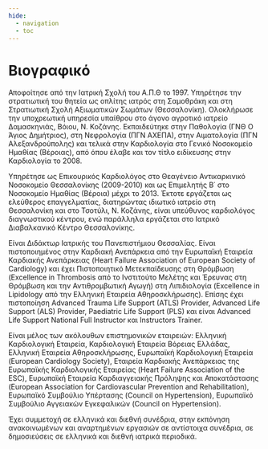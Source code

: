 ```yaml
---
hide:
  - navigation
  - toc
---
```


# Βιογραφικό

Αποφοίτησε από την Ιατρική Σχολή του Α.Π.Θ το 1997.  Υπηρέτησε την στρατιωτική του θητεία ως οπλίτης ιατρός στη Σαμοθράκη και στη Στρατιωτική Σχολή Αξιωματικών Σωμάτων (Θεσσαλονίκη). Ολοκλήρωσε την υποχρεωτική υπηρεσία υπαίθρου στο άγονο αγροτικό ιατρείο Δαμασκηνιάς, Βόιου,  Ν. Κοζάνης. Εκπαιδεύτηκε  στην Παθολογία (ΓΝΘ Ο Άγιος Δημήτριος), στη Νεφρολογία (ΠΓΝ ΑΧΕΠΑ), στην Αιματολογία (ΠΓΝ Αλεξανδρούπολης) και τελικά στην Καρδιολογία στο Γενικό Νοσοκομείο Ημαθίας (Βέροιας), από όπου έλαβε και τον τίτλο ειδίκευσης στην Καρδιολογία το 2008.

Υπηρέτησε ως Επικουρικός Καρδιολόγος στο Θεαγένειο Αντικαρκινικό Νοσοκομείο Θεσσαλονίκης (2009-2010) και ως Επιμελητής Β΄ στο Νοσοκομείο Ημαθίας (Βέροια) μέχρι το 2013. Έκτοτε εργάζεται ως ελεύθερος επαγγελματίας, διατηρώντας ιδιωτικό ιατρείο στη Θεσσαλονίκη και στο Τσοτύλι, Ν. Κοζάνης, είναι υπεύθυνος καρδιολόγος διαγνωστικού κέντρου, ενώ παράλληλα εργάζεται στο Ιατρικό Διαβαλκανικό Κέντρο Θεσσαλονίκης.

Είναι Διδάκτωρ Ιατρικής του Πανεπιστήμιου Θεσσαλίας. Είναι πιστοποιημένος στην Καρδιακή Ανεπάρκεια από την Ευρωπαϊκή Εταιρεία Καρδιακής Ανεπάρκειας (Heart Failure Association of European Society of Cardiology) και έχει Πιστοποιητικό Μετεκπαίδευσης στη Θρόμβωση (Excellence in Thrombosis από το Ινστιτούτο Μελέτης και Έρευνας στη Θρόμβωση και την Αντιθρομβωτική Αγωγή) στη Λιπιδιολογία (Excellence in Lipidology από την Ελληνική Εταιρεία Αθηροσκλήρωσης). Επίσης έχει πιστοποίηση Advanced Trauma Life Support (ATLS) Provider, Advanced Life Support (ALS) Provider, Paediatric Life Support (PLS) και είναι Advanced Life Support  Νational Full Instructor και Instructors Trainer.

Είναι μέλος των ακόλουθων επιστημονικών εταιρειών: Ελληνική Καρδιολογική Εταιρεία, Καρδιολογική Εταιρεία Βόρειας Ελλάδας, Ελληνική Εταιρεία Αθηροσκλήρωσης, Ευρωπαϊκή Καρδιολογική Εταιρεία (European Cardiology Society), Εταιρεία Καρδιακής Ανεπάρκειας της Ευρωπαϊκής Καρδιολογικής Εταιρείας (Heart Failure Association of the ESC), Ευρωπαϊκή Εταιρεία Καρδιαγγειακής Πρόληψης και Αποκατάστασης (European Association for Cardiovascular Prevention and Rehabilitation), Ευρωπαϊκό Συμβούλιο Υπέρτασης (Council on Hypertension), Ευρωπαϊκό Συμβούλιο Αγγειακών Εγκεφαλικών (Council on Hypertension).

Έχει συμμετοχή σε ελληνικά και διεθνή συνέδρια, στην εκπόνηση ανακοινωμένων και αναρτημένων εργασιών σε αντίστοιχα συνέδρια, σε δημοσιεύσεις σε ελληνικά και διεθνή ιατρικά περιοδικά.